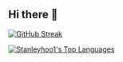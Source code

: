 ## Hi there 👋

<!--
**Stanleyhoo1/Stanleyhoo1** is a ✨ _special_ ✨ repository because its `README.md` (this file) appears on your GitHub profile.

Here are some ideas to get you started:

- 🔭 I’m currently working on ...
- 🌱 I’m currently learning ...
- 👯 I’m looking to collaborate on ...
- 🤔 I’m looking for help with ...
- 💬 Ask me about ...
- 📫 How to reach me: ...
- 😄 Pronouns: ...
- ⚡ Fun fact: ...
-->

[![GitHub Streak](https://streak-stats.demolab.com?user=Stanleyhoo1&theme=tokyonight&hide_border=true)](https://git.io/streak-stats)

[![Stanleyhoo1's Top Languages](https://github-readme-stats.vercel.app/api/top-langs/?username=Stanleyhoo1&langs_count=10&theme=radical)](https://github.com/stanleyhoo1)
